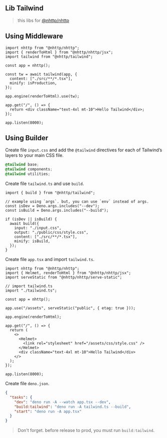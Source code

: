 ## Lib Tailwind

> this libs for [@nhttp/nhttp](https://jsr.io/@nhttp/nhttp)

## Using Middleware

```tsx
import nhttp from "@nhttp/nhttp";
import { renderToHtml } from "@nhttp/nhttp/jsx";
import tailwind from "@nhttp/tailwind";

const app = nhttp();

const tw = await tailwind(app, {
  content: ["./src/**/*.tsx"],
  minify: isProduction,
});

app.engine(renderToHtml).use(tw);

app.get("/", () => {
  return <div className="text-4xl mt-10">Hello Tailwind</div>;
});

app.listen(8000);
```

## Using Builder

Create file `input.css` and add the `@tailwind` directives for each of
Tailwind’s layers to your main CSS file.

```css
@tailwind base;
@tailwind components;
@tailwind utilities;
```

Create file `tailwind.ts` and use `build`.

```tsx
import { build } from "@nhttp/tailwind";

// example using `args`. but, you can use `env` instead of args.
const isDev = Deno.args.includes("--dev");
const isBuild = Deno.args.includes("--build");

if (isDev || isBuild) {
  await build({
    input: "./input.css",
    output: "./public/css/style.css",
    content: ["./src/**/*.tsx"],
    minify: isBuild,
  });
}
```

Create file `app.tsx` and import `tailwind.ts`.

```tsx
import nhttp from "@nhttp/nhttp";
import { Helmet, renderToHtml } from "@nhttp/nhttp/jsx";
import serveStatic from "@nhttp/nhttp/serve-static";

// import tailwind.ts
import "./tailwind.ts";

const app = nhttp();

app.use("/assets", serveStatic("public", { etag: true }));

app.engine(renderToHtml);

app.get("/", () => {
  return (
    <>
      <Helmet>
        <link rel="stylesheet" href="/assets/css/style.css" />
      </Helmet>
      <div className="text-4xl mt-10">Hello Tailwind</div>
    </>
  );
});

app.listen(8000);
```

Create file `deno.json`.

```json
{
  "tasks": {
    "dev": "deno run -A --watch app.tsx --dev",
    "build:tailwind": "deno run -A tailwind.ts --build",
    "start": "deno run -A app.tsx"
  }
}
```

> Don't forget. before release to prod, you must run `build:tailwind`.
